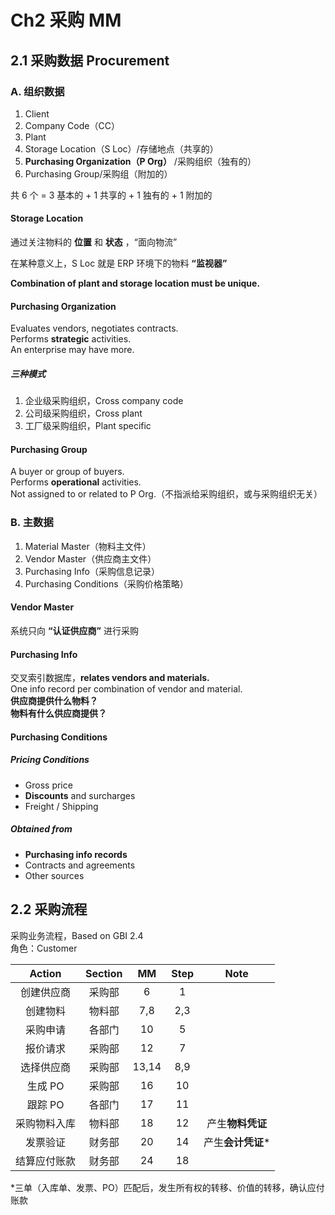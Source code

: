 # Ch2 采购 MM

## 2.1 采购数据 Procurement

### A. 组织数据

1. Client
2. Company Code（CC）
3. Plant
4. Storage Location（S Loc）/存储地点（共享的）
5. **Purchasing Organization（P Org）** /采购组织（独有的）
6. Purchasing Group/采购组（附加的）

共 6 个 = 3 基本的 + 1 共享的 + 1 独有的 + 1 附加的

#### Storage Location

通过关注物料的 **位置** 和 **状态** ，“面向物流”

在某种意义上，S Loc 就是 ERP 环境下的物料 **“监视器”**

**Combination of plant and storage location must be unique.**

#### Purchasing Organization

Evaluates vendors, negotiates contracts.  
Performs **strategic** activities.  
An enterprise may have more.

##### 三种模式

1. 企业级采购组织，Cross company code  
2. 公司级采购组织，Cross plant  
3. 工厂级采购组织，Plant specific  

#### Purchasing Group

A buyer or group of buyers.  
Performs **operational** activities.  
Not assigned to or related to P Org.（不指派给采购组织，或与采购组织无关）

### B. 主数据

1. Material Master（物料主文件）
2. Vendor Master（供应商主文件）
3. Purchasing Info（采购信息记录）
4. Purchasing Conditions（采购价格策略）

#### Vendor Master

系统只向 **“认证供应商”** 进行采购

#### Purchasing Info

交叉索引数据库，**relates vendors and materials.**  
One info record per combination of vendor and material.  
__供应商提供什么物料？  
物料有什么供应商提供？__

#### Purchasing Conditions

##### Pricing Conditions

* Gross price
* **Discounts** and surcharges
* Freight / Shipping

##### Obtained from

* **Purchasing info records**  
* Contracts and agreements  
* Other sources

## 2.2 采购流程

采购业务流程，Based on GBI 2.4  
角色：Customer

| Action | Section | MM | Step | Note |
| :-: | :-: | :-: | :-: | :-: | 
| 创建供应商 | 采购部 | 6 | 1 |
| 创建物料 | 物料部 | 7,8 | 2,3 |
| 采购申请 | 各部门 | 10 | 5 |
| 报价请求 | 采购部 | 12 | 7 |
| 选择供应商 | 采购部 | 13,14 | 8,9 |
| 生成 PO | 采购部 | 16 | 10 |
| 跟踪 PO | 各部门 | 17 | 11 |
| 采购物料入库 | 物料部 | 18 | 12 | 产生**物料凭证** |
| 发票验证 | 财务部 | 20 | 14 | 产生**会计凭证*** |
| 结算应付账款 | 财务部 | 24 | 18 |

*三单（入库单、发票、PO）匹配后，发生所有权的转移、价值的转移，确认应付账款




